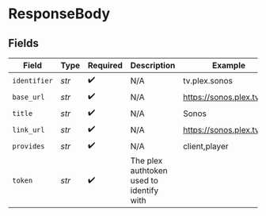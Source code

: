 # ResponseBody


## Fields

| Field                                    | Type                                     | Required                                 | Description                              | Example                                  |
| ---------------------------------------- | ---------------------------------------- | ---------------------------------------- | ---------------------------------------- | ---------------------------------------- |
| `identifier`                             | *str*                                    | :heavy_check_mark:                       | N/A                                      | tv.plex.sonos                            |
| `base_url`                               | *str*                                    | :heavy_check_mark:                       | N/A                                      | https://sonos.plex.tv                    |
| `title`                                  | *str*                                    | :heavy_check_mark:                       | N/A                                      | Sonos                                    |
| `link_url`                               | *str*                                    | :heavy_check_mark:                       | N/A                                      | https://sonos.plex.tv/link               |
| `provides`                               | *str*                                    | :heavy_check_mark:                       | N/A                                      | client,player                            |
| `token`                                  | *str*                                    | :heavy_check_mark:                       | The plex authtoken used to identify with |                                          |